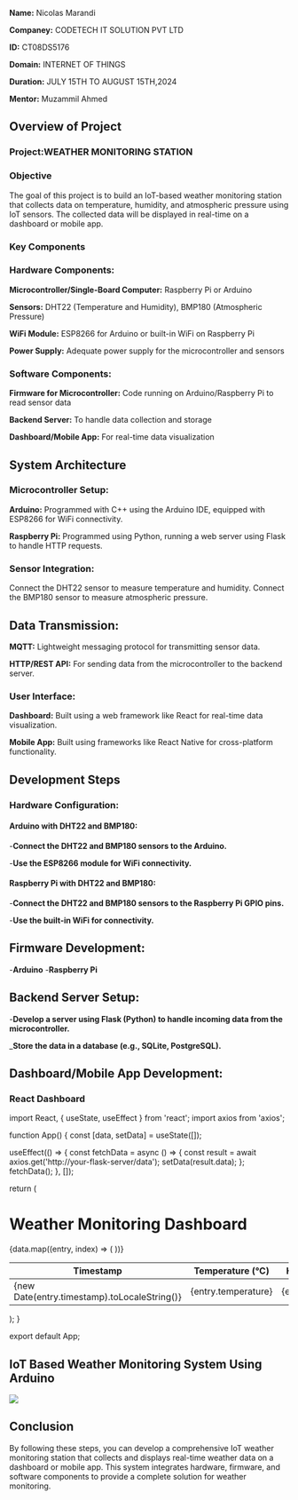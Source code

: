 **Name:** Nicolas Marandi

**Companey:** CODETECH IT SOLUTION PVT LTD

**ID:** CT08DS5176

**Domain:** INTERNET OF THINGS

**Duration:** JULY 15TH TO AUGUST 15TH,2024

**Mentor:** Muzammil Ahmed


## Overview of Project

### Project:WEATHER MONITORING STATION


### Objective


The goal of this project is to build an IoT-based weather monitoring station that collects data on temperature, humidity, and atmospheric pressure using IoT sensors. The collected data will be displayed in real-time on a dashboard or mobile app.


### Key Components


### Hardware Components:

**Microcontroller/Single-Board Computer:** Raspberry Pi or Arduino

**Sensors:** DHT22 (Temperature and Humidity), BMP180 (Atmospheric Pressure)

**WiFi Module:** ESP8266 for Arduino or built-in WiFi on Raspberry Pi

**Power Supply:** Adequate power supply for the microcontroller and sensors



### Software Components:


**Firmware for Microcontroller:** Code running on Arduino/Raspberry Pi to read sensor data

**Backend Server:** To handle data collection and storage

**Dashboard/Mobile App:** For real-time data visualization


## System Architecture


### Microcontroller Setup:


**Arduino:** Programmed with C++ using the Arduino IDE, equipped with ESP8266 for WiFi connectivity.

**Raspberry Pi:** Programmed using Python, running a web server using Flask to handle HTTP requests.


### Sensor Integration:


Connect the DHT22 sensor to measure temperature and humidity.
Connect the BMP180 sensor to measure atmospheric pressure.


## Data Transmission:


**MQTT:** Lightweight messaging protocol for transmitting sensor data.

**HTTP/REST API:** For sending data from the microcontroller to the backend server.


### User Interface:


**Dashboard:** Built using a web framework like React for real-time data visualization.

**Mobile App:** Built using frameworks like React Native for cross-platform functionality.



## Development Steps


### Hardware Configuration:


#### Arduino with DHT22 and BMP180:


-**Connect the DHT22 and BMP180 sensors to the Arduino.**

-**Use the ESP8266 module for WiFi connectivity.**


#### Raspberry Pi with DHT22 and BMP180:

-**Connect the DHT22 and BMP180 sensors to the Raspberry Pi GPIO pins.**

-**Use the built-in WiFi for connectivity.**


## Firmware Development:

-**Arduino**
-**Raspberry Pi** 

 
## Backend Server Setup:

-**Develop a server using Flask (Python) to handle incoming data from the microcontroller.**

_**Store the data in a database (e.g., SQLite, PostgreSQL).**


## Dashboard/Mobile App Development:


### React Dashboard 


import React, { useState, useEffect } from 'react';
import axios from 'axios';

function App() {
  const [data, setData] = useState([]);

  useEffect(() => {
    const fetchData = async () => {
      const result = await axios.get('http://your-flask-server/data');
      setData(result.data);
    };
    fetchData();
  }, []);

  return (
    <div>
      <h1>Weather Monitoring Dashboard</h1>
      <table>
        <thead>
          <tr>
            <th>Timestamp</th>
            <th>Temperature (°C)</th>
            <th>Humidity (%)</th>
            <th>Pressure (hPa)</th>
          </tr>
        </thead>
        <tbody>
          {data.map((entry, index) => (
            <tr key={index}>
              <td>{new Date(entry.timestamp).toLocaleString()}</td>
              <td>{entry.temperature}</td>
              <td>{entry.humidity}</td>
              <td>{entry.pressure}</td>
            </tr>
          ))}
        </tbody>
      </table>
    </div>
  );
}

export default App;


## IoT Based Weather Monitoring System Using Arduino 

<img src="https://cdn-0.electronics-project-hub.com/wp-content/uploads/2021/12/IoT-based-weather-moniotring-system_bb-1024x685.jpg">
















## Conclusion

By following these steps, you can develop a comprehensive IoT weather monitoring station that collects and displays real-time weather data on a dashboard or mobile app. This system integrates hardware, firmware, and software components to provide a complete solution for weather monitoring.















































